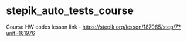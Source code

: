 # stepik_auto_tests_course
Course HW codes
lesson link - https://stepik.org/lesson/187065/step/7?unit=161976

